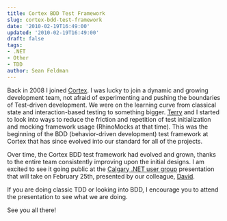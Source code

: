 ```yaml
---
title: Cortex BDD Test Framework
slug: cortex-bdd-test-framework
date: '2010-02-19T16:49:00'
updated: '2010-02-19T16:49:00'
draft: false
tags:
- .NET
- Other
- TDD
author: Sean Feldman
---
```



Back in 2008 I joined [Cortex](http://www.cortex.net). I was lucky to join a dynamic and growing development team, not afraid of experimenting and pushing the boundaries of Test-driven development. We were on the learning curve from classical state and interaction-based testing to something bigger. [Terry](http://www.connicus.com/) and I started to look into ways to reduce the friction and repetition of test initialization and mocking framework usage (RhinoMocks at that time). This was the beginning of the BDD (behavior-driven development) test framework at Cortex that has since evolved into our standard for all of the projects.

Over time, the Cortex BDD test framework had evolved and grown, thanks to the entire team consistently improving upon the initial designs. I am excited to see it going public at the [Calgary .NET user group](http://www.dotnetcalgary.com/) presentation that will take on February 25th, presented by our colleague, [David](http://davidmorgantini.blogspot.com/).

If you are doing classic TDD or looking into BDD, I encourage you to attend the presentation to see what we are doing.

See you all there!


